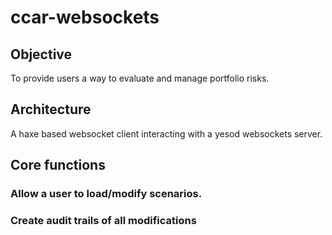 ccar-websockets
===============
## Objective
To provide users a way to evaluate and manage portfolio risks.
## Architecture
A haxe based websocket client interacting with a yesod websockets server.

## Core functions

### Allow a user to load/modify scenarios. 
### Create audit trails of all modifications
